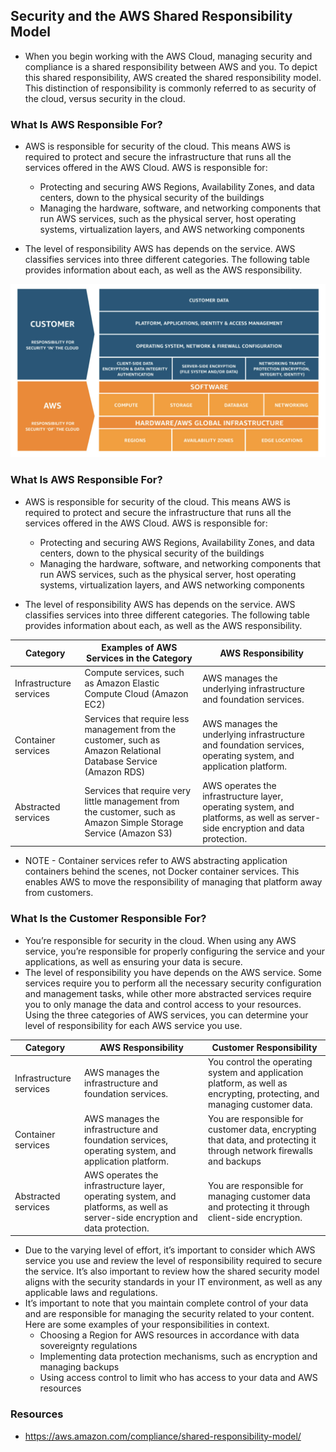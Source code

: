 ## Security and the AWS Shared Responsibility Model

- When you begin working with the AWS Cloud, managing security and compliance is a shared responsibility between AWS and you. To depict this shared responsibility, AWS created the shared responsibility model. This distinction of responsibility is commonly referred to as security of the cloud, versus security in the cloud.

### What Is AWS Responsible For?

- AWS is responsible for security of the cloud. This means AWS is required to protect and secure the infrastructure that runs all the services offered in the AWS Cloud. AWS is responsible for:
    - Protecting and securing AWS Regions, Availability Zones, and data centers, down to the physical security of the buildings
    - Managing the hardware, software, and networking components that run AWS services, such as the physical server, host operating systems, virtualization layers, and AWS networking components

- The level of responsibility AWS has depends on the service. AWS classifies services into three different categories. The following table provides information about each, as well as the AWS responsibility. 

![responsibilities-customer-vs-aws](customer-vs-aws.png)

### What Is AWS Responsible For?

- AWS is responsible for security of the cloud. This means AWS is required to protect and secure the infrastructure that runs all the services offered in the AWS Cloud. AWS is responsible for:
    - Protecting and securing AWS Regions, Availability Zones, and data centers, down to the physical security of the buildings
    - Managing the hardware, software, and networking components that run AWS services, such as the physical server, host operating systems, virtualization layers, and AWS networking components

- The level of responsibility AWS has depends on the service. AWS classifies services into three different categories. The following table provides information about each, as well as the AWS responsibility.

| Category | Examples of AWS Services in the Category | AWS Responsibility |
| -------- | ---------------------------------------- | ------------------ |
| Infrastructure services | Compute services, such as Amazon Elastic Compute Cloud (Amazon EC2) | AWS manages the underlying infrastructure and foundation services. |
| Container services | Services that require less management from the customer, such as Amazon Relational Database Service (Amazon RDS) | AWS manages the underlying infrastructure and foundation services, operating system, and application platform. |
| Abstracted services | Services that require very little management from the customer, such as Amazon Simple Storage Service (Amazon S3) | AWS operates the infrastructure layer, operating system, and platforms, as well as server-side encryption and data protection. |

- NOTE - Container services refer to AWS abstracting application containers behind the scenes, not Docker container services. This enables AWS to move the responsibility of managing that platform away from customers.

### What Is the Customer Responsible For?

- You’re responsible for security in the cloud. When using any AWS service, you’re responsible for properly configuring the service and your applications, as well as ensuring your data is secure.
- The level of responsibility you have depends on the AWS service. Some services require you to perform all the necessary security configuration and management tasks, while other more abstracted services require you to only manage the data and control access to your resources. Using the three categories of AWS services, you can determine your level of responsibility for each AWS service you use. 

| Category | AWS Responsibility | Customer Responsibility |
| -------- | ---------------------------------------- | ------------------ |
| Infrastructure services | AWS manages the infrastructure and foundation services. | You control the operating system and application platform, as well as encrypting, protecting, and managing customer data. |
| Container services | AWS manages the infrastructure and foundation services, operating system, and application platform. | You are responsible for customer data, encrypting that data, and protecting it through network firewalls and backups |
| Abstracted services | AWS operates the infrastructure layer, operating system, and platforms, as well as server-side encryption and data protection. | You are responsible for managing customer data and protecting it through client-side encryption. |

- Due to the varying level of effort, it’s important to consider which AWS service you use and review the level of responsibility required to secure the service. It’s also important to review how the shared security model aligns with the security standards in your IT environment, as well as any applicable laws and regulations.
- It’s important to note that you maintain complete control of your data and are responsible for managing the security related to your content. Here are some examples of your responsibilities in context.
    - Choosing a Region for AWS resources in accordance with data sovereignty regulations
    - Implementing data protection mechanisms, such as encryption and managing backups
    - Using access control to limit who has access to your data and AWS resources

### Resources

- https://aws.amazon.com/compliance/shared-responsibility-model/